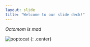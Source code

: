 ```yaml
---
layout: slide
title: "Welcome to our slide deck!"
---
```


*Octomom is mad*

![poptocat](https://octodex.github.com/images/poptocat.png)
{: .center}
